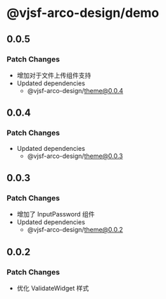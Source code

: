 # @vjsf-arco-design/demo

## 0.0.5

### Patch Changes

- 增加对于文件上传组件支持
- Updated dependencies
  - @vjsf-arco-design/theme@0.0.4

## 0.0.4

### Patch Changes

- Updated dependencies
  - @vjsf-arco-design/theme@0.0.3

## 0.0.3

### Patch Changes

- 增加了 InputPassword 组件
- Updated dependencies
  - @vjsf-arco-design/theme@0.0.2

## 0.0.2

### Patch Changes

- 优化 ValidateWidget 样式
